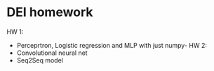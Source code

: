 # DEI homework
 HW 1:
- Perceprtron, Logistic regression and MLP with just numpy- 
HW 2:
- Convolutional neural net
- Seq2Seq model 
